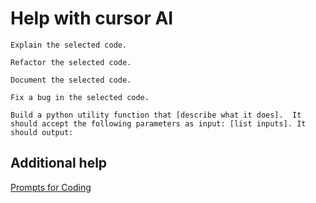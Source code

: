 # Help with cursor AI

```
Explain the selected code.
```

```
Refactor the selected code.
```

```
Document the selected code.
```

```
Fix a bug in the selected code. 
```

```
Build a python utility function that [describe what it does].  It should accept the following parameters as input: [list inputs]. It should output: 
```

## Additional help

[Prompts for Coding](https://www.learnprompt.org/chat-gpt-prompts-for-coding/)
